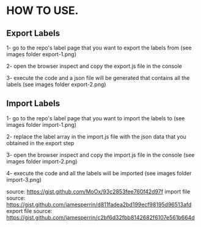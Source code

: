 # HOW TO USE. 

## Export Labels
1- go to the repo's label page that you want to export the labels from (see images folder export-1.png)
 
2- open the browser inspect and copy the export.js file in the console 

3- execute the code and a json file will be generated that contains all the labels (see images folder export-2.png)

## Import Labels
1- go to the repo's label page that you want to import the labels to (see images folder import-1.png)
 
2- replace the label array in the import.js file with the json data that you obtained in the export step

3- open the browser inspect and copy the import.js file in the console (see images folder import-2.png)

4- execute the code and all the labels will be imported (see images folder import-3.png)

source: https://gist.github.com/MoOx/93c2853fee760f42d97f
import file source: https://gist.github.com/jamesperrin/d811fadea2bd199ecf98195d96513afd
export file source: https://gist.github.com/jamesperrin/c2bf6d32fbb8142682f6107e561b664d 

